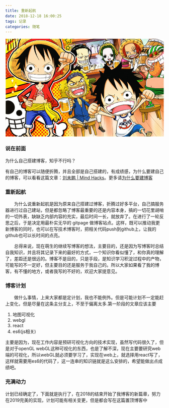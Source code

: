 ```yaml
---
title: 重新起航
date: 2018-12-18 16:00:25
tags: 记录
categories: 随笔
---
```

![banner](/images/onePiece.jpg)

### 说在前面
为什么自己搭建博客，知乎不行吗？

有自己的博客可以随便折腾，并且全部是自己搭建的，有成绩感，为什么要建自己的博客，可以看看这篇文章：[刘未鹏 | Mind Hacks](http://mindhacks.cn/2009/02/15/why-you-should-start-blogging-now/)。更多请[为什么要建博客](https://www.zhihu.com/question/19916345)

### 重新起航
&emsp;&emsp;为什么说重新起航是因为原来自己搭建过博客，折腾过好多平台，自己搞服务器进行过自己建站，但是都忽略了博客最重要的还是内容本身，搞的一切花里胡哨的一切外表，缺缺乏内部内容的充实，最后时间一长，就放弃了。在进行了一轮反思之后，于是决定用最朴实无华的 gitpage 做博客站点。这样，既可以推动我更新博客的同时，也可以在写技术博客时，把相关代码push到github上，让我的github也可以长时间的点亮。

&emsp;&emsp;总得来说，现在萌生的继续写博客的想法，主要目的，还是因为写博客时总结自我知识，并且将其记录下来的最好的方式，一个知识你看似懂了，和你真的理解了，差距还是很远的。博客不是目的，只是手段，是知识学习积淀过程中的产物，可能写的不一定好，但主要目的还是服务于我自己的。所以大家如果看了我的博客，有不懂的地方，或者我写的不好的，欢迎大家提意见。

### 博客计划
&emsp;&emsp;做什么事情，上来大家都是定计划，我也不能例外。但是可能计划不一定能赶上变化，但是尽量在这条主分支上，不至于偏离太多.第一阶段的文章应该主要
    
1.  地图可视化
2.  webgl
3.  react
4.  es6(js相关)

主要是因为，现在工作内容是预研可视化方向的技术实现，虽然写代码很久了，但是对于openGL webGL这种可视化的东西，也是了解不深，现在主要要研究web端的可视化，所以webGL就必须要学习了，实现在web上，就选择用react写了，这样就需要用es6的代码了，这一连串的知识链就是这么安排的，希望能做出点成绩吧。

### 充满动力
计划已经确定了，下面就是执行了，在2018的结束开始了我博客的新篇章，努力在2019完美的实现，计划可能有相关变更，但是都会写在这篇置顶博客中

